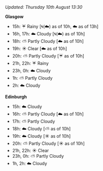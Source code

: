 *Updated: Thursday 10th August 13:30*

**Glasgow**

* 15h: :umbrella: Rainy [:cyclone:(:cloud:) as of 10h, :cloud: as of 13h]
* 16h, 17h: :cloud: Cloudy [:cyclone:(:cloud:) as of 10h]
* 18h: :partly_sunny: Partly Cloudy [:cloud: as of 10h]
* 19h: :sunny: Clear [:cloud: as of 10h]
* 20h: :partly_sunny: Partly Cloudy [:umbrella: as of 10h]
* 21h, 22h: :umbrella: Rainy
* 23h, 0h: :cloud: Cloudy
* 1h: :partly_sunny: Partly Cloudy
* 2h: :cloud: Cloudy

**Edinburgh**

* 15h: :cloud: Cloudy
* 16h: :partly_sunny: Partly Cloudy [:cloud: as of 10h]
* 17h: :partly_sunny: Partly Cloudy
* 18h: :cloud: Cloudy [:partly_sunny: as of 10h]
* 19h: :cloud: Cloudy [:sunny: as of 10h]
* 20h: :partly_sunny: Partly Cloudy [:sunny: as of 10h]
* 21h, 22h: :sunny: Clear
* 23h, 0h: :partly_sunny: Partly Cloudy
* 1h, 2h: :cloud: Cloudy
